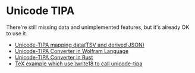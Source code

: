 # Unicode TIPA

There're still missing data and unimplemented features, but it's already OK to use it.

* [Unicode-TIPA mapping data(TSV and derived JSON)](data/)
* [Unicode-TIPA Converter in Wolfram Language](wl/)
* [Unicode-TIPA Converter in Rust](rust/)
* [TeX example which use \write18 to call unicode-tipa](tex/)
